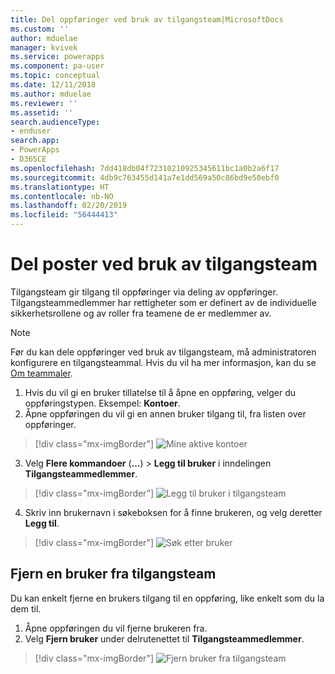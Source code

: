 ```yaml
---
title: Del oppføringer ved bruk av tilgangsteam|MicrosoftDocs
ms.custom: ''
author: mduelae
manager: kvivek
ms.service: powerapps
ms.component: pa-user
ms.topic: conceptual
ms.date: 12/11/2018
ms.author: mduelae
ms.reviewer: ''
ms.assetid: ''
search.audienceType:
- enduser
search.app:
- PowerApps
- D365CE
ms.openlocfilehash: 7dd418db04f72310210925345611bc1a0b2a6f17
ms.sourcegitcommit: 4db9c763455d141a7e1dd569a50c86bd9e50ebf0
ms.translationtype: HT
ms.contentlocale: nb-NO
ms.lasthandoff: 02/20/2019
ms.locfileid: "56444413"
---
```

# <a name="share-records-using-access-team"></a>Del poster ved bruk av tilgangsteam

Tilgangsteam gir tilgang til oppføringer via deling av oppføringer. Tilgangsteammedlemmer har rettigheter som er definert av de individuelle sikkerhetsrollene og av roller fra teamene de er medlemmer av. 

> [!NOTE]
> Før du kan dele oppføringer ved bruk av tilgangsteam, må administratoren konfigurere en tilgangsteammal. Hvis du vil ha mer informasjon, kan du se [Om teammaler](https://docs.microsoft.com/previous-versions/dynamicscrm-2016/admins-customizers-dynamics-365/mt812239(v%3dcrm.8)). 

1. Hvis du vil gi en bruker tillatelse til å åpne en oppføring, velger du oppføringstypen. Eksempel: **Kontoer**.
2. Åpne oppføringen du vil gi en annen bruker tilgang til, fra listen over oppføringer.

  > [!div class="mx-imgBorder"]
  > ![Mine aktive kontoer](media/AccessTeam1.png "Mine aktive kontoer")

3. Velg **Flere kommandoer** (**...**) > **Legg til bruker** i inndelingen **Tilgangsteammedlemmer**.

  > [!div class="mx-imgBorder"]
  > ![Legg til bruker i tilgangsteam](media/AccessTeam2.png "Legg til bruker i tilgangsteam")

 4. Skriv inn brukernavn i søkeboksen for å finne brukeren, og velg deretter **Legg til**.
  
  > [!div class="mx-imgBorder"]
  > ![Søk etter bruker](media/AccessTeam3.png "Søk etter bruker")  
  
 
## <a name="remove-a-user-from-access-teams"></a>Fjern en bruker fra tilgangsteam

 Du kan enkelt fjerne en brukers tilgang til en oppføring, like enkelt som du la dem til.
 
1.  Åpne oppføringen du vil fjerne brukeren fra.
2.  Velg **Fjern bruker** under delrutenettet til **Tilgangsteammedlemmer**.

  > [!div class="mx-imgBorder"]
  > ![Fjern bruker fra tilgangsteam](media/AccessTeam4.png "Fjern bruker fra tilgangsteam")  
  
  

